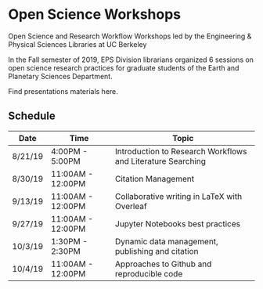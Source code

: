 # Open Science Workshops
Open Science and Research Workflow Workshops led by the Engineering &amp; Physical Sciences Libraries at UC Berkeley

In the Fall semester of 2019, EPS Division librarians organized 6 sessions on open science research practices for graduate students of the Earth and Planetary Sciences Department.

Find presentations materials here.

## Schedule 

| Date | Time | Topic |
| --- | --- | --- |
| 8/21/19 | 4:00PM - 5:00PM | Introduction to Research Workflows and Literature Searching
| 8/30/19 | 11:00AM - 12:00PM | Citation Management
| 9/13/19 | 11:00AM - 12:00PM | Collaborative writing in LaTeX with Overleaf
| 9/27/19 | 11:00AM - 12:00PM | Jupyter Notebooks best practices
| 10/3/19 | 1:30PM - 2:30PM | Dynamic data management, publishing and citation
| 10/4/19 | 11:00AM - 12:00PM | Approaches to Github and reproducible code
